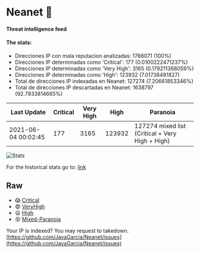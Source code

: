 # Neanet :hocho:
#### Threat intelligence feed
#### The stats:

- Direcciones IP con mala reputacion analizadas: 1766071 (100%)
- Direcciones IP determinadas como 'Critical':  177 (0.0100222471237%)
- Direcciones IP determinadas como 'Very High':  3165 (0.179211368059%)
- Direcciones IP determinadas como 'High':  123932 (7.01738491827)
- Total de direcciones IP indexadas en Neanet:  127274 (7.20661853346%)
- Total de direcciones IP descartadas en Neanet:  1638797 (92.7933814665%)

| Last Update | Critical | Very High | High | Paranoia |
| --- | --- | --- | --- | --- |
| 2021-06-04 00:02:45 | 177 | 3165 | 123932 | 127274 mixed list (Critical + Very High + High)|

![Stats](https://docs.google.com/spreadsheets/d/e/2PACX-1vSnaNMIXVabIpDJjufMlzH7poXnshF3mgd8Is1g9ytUEzVsP5my4Trn8f-xkoLLQ38xpL3HtmUexLo6/pubchart?oid=501124687&format=image)

For the historical stats go to: [link](/stats.csv)
## Raw
- :scream: [Critical](https://raw.githubusercontent.com/JavaGarcia/Neanet/master/blacklists/neanet_critical.txt)
- :fearful: [VeryHigh](https://raw.githubusercontent.com/JavaGarcia/Neanet/master/blacklists/neanet_veryHigh.txtt)
- :frowning: [High](https://raw.githubusercontent.com/JavaGarcia/Neanet/master/blacklists/neanet_high.txt)
- :dizzy_face: [Mixed-Paranoia](https://raw.githubusercontent.com/JavaGarcia/Neanet/master/blacklists/neanet_all.txt)


Your IP is indexed? You may request to takedown. [https://github.com/JavaGarcia/Neanet/issues](https://github.com/JavaGarcia/Neanet/issues)






























































































































































































































































































































































































































































































































































































































































































































































































































































































































































































































































































































































































































































































































































































































































































































































































































































































































































































































































































































































































































































































































































































































































































































































































































































































































































































































































































































































































































































































































































































































































































































































































































































































































































































































































































































































































































































































































































































































































































































































































































































































































































































































































































































































































































































































































































































































































































































































































































































































































































































































































































































































































































































































































































































































































































































































































































































































































































































































































































































































































































































































































































































































































































































































































































































































































































































































































































































































































































































































































































































